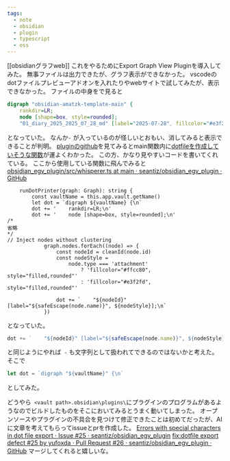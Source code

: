 ```yaml
---
tags:
  - note
  - obsidian
  - plugin
  - typescript
  - oss
---
```

[[obsidianグラフweb]]
これをやるためにExport Graph View Pluginを導入してみた。
無事ファイルは出力できたが、グラフ表示ができなかった。
vscodeのdotファイルプレビューアドオンを入れたりやwebサイトで試してみたが、表示できなかった。
ファイルの中身をで見ると
```dot
digraph "obsidian-amatzk-template-main" {
    rankdir=LR;
    node [shape=box, style=rounded];
    "01_diary_2025_2025_07_28_md" [label="2025-07-28", fillcolor="#e3f2fd", style="filled,rounded"]; 
```
となっていた。
なんか```-``` が入っているのが怪しいとおもい、消してみると表示できることが判明。
[pluginのgithub](https://github.com/seantiz/obsidian_egv_plugin)を見てみるとmain関数内に[dotfileを作成していそうな関数](https://github.com/seantiz/obsidian_egv_plugin/blob/main/src/main.ts#L101)が運よくわかった。
この方、かなり見やすいコードを書いてくれている。
ここから使用している関数に飛んでみると
[obsidian\_egv\_plugin/src/whisperer.ts at main · seantiz/obsidian\_egv\_plugin · GitHub](https://github.com/seantiz/obsidian_egv_plugin/blob/main/src/whisperer.ts#L749)
```TS
	runDotPrinter(graph: Graph): string {
		const vaultName = this.app.vault.getName()
		let dot = `digraph ${vaultName} {\n`
		dot += '    rankdir=LR;\n'
		dot += '    node [shape=box, style=rounded];\n'
/*
省略
*/
// Inject nodes without clustering
			graph.nodes.forEach((node) => {
				const nodeId = cleanId(node.id)
				const nodeStyle =
					node.type === 'attachment'
						? 'fillcolor="#ffcc80", style="filled,rounded"'
						: 'fillcolor="#e3f2fd", style="filled,rounded"'

				dot += `    "${nodeId}" [label="${safeEscape(node.name)}", ${nodeStyle}];\n`
			})
```
となっていた。
```ts
dot += `    "${nodeId}" [label="${safeEscape(node.name)}", ${nodeStyle}];\n`
```
と同じようにやれば``` -``` も文字列として扱われてできるのではないかと考えた。
そこで
```ts
let dot = `digraph "${vaultName}" {\n`
```
としてみた。

どうやら``` <vault path>.obsidian\plugins\```にプラグインのプログラムがあるようなのでビルドしたものをそこにおいてみるとうまく動いてしまった。
オープンソースやプラグインの不具合を見つけて修正できたことは初めてだったが、AIに文章を考えてもらってissueとprを作成した。
[Errors with special characters in dot file export · Issue #25 · seantiz/obsidian\_egv\_plugin](https://github.com/seantiz/obsidian_egv_plugin/issues/25)
[fix:dotfile export defect #25 by yufoxda · Pull Request #26 · seantiz/obsidian\_egv\_plugin · GitHub](https://github.com/seantiz/obsidian_egv_plugin/pull/26)
マージしてくれると嬉しいな。